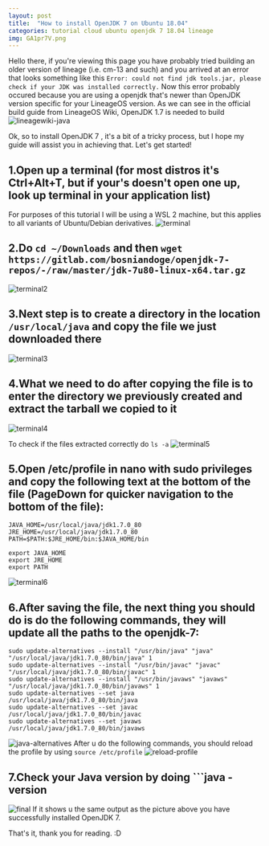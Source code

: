 ```yaml
---
layout: post
title:  "How to install OpenJDK 7 on Ubuntu 18.04"
categories: tutorial cloud ubuntu openjdk 7 18.04 lineage
img: GA1pr7V.png
---
```


Hello there,
if you're viewing this page you have probably tried building an older version of lineage (i.e. cm-13 and such)
and you arrived at an error that looks something like this 
```Error: could not find jdk tools.jar, please check if your JDK was installed correctly.```
Now this error probably occured because you are using a openjdk that's newer than OpenJDK version specific for your LineageOS version.
As we can see in the official build guide from LineageOS Wiki, OpenJDK 1.7 is needed to build
![lineagewiki-java](https://i.imgur.com/keEdYY3.png)

Ok, so to install OpenJDK 7 , it's a bit of a tricky process, but I hope my guide will assist you in achieving that.
Let's get started!

1.Open up a terminal (for most distros it's Ctrl+Alt+T, but if your's doesn't open one up, look up terminal in your application list)
------
For purposes of this tutorial I will be using a WSL 2 machine, but this applies to all variants of Ubuntu/Debian derivatives.
![terminal](https://i.imgur.com/qEpwzmw.png)
 
2.Do ```cd ~/Downloads``` and then ```wget https://gitlab.com/bosniandoge/openjdk-7-repos/-/raw/master/jdk-7u80-linux-x64.tar.gz```
------
![terminal2](https://i.imgur.com/oAikog3.png)

3.Next step is to create a directory in the location ```/usr/local/java``` and copy the file we just downloaded there 
------
![terminal3](https://i.imgur.com/gNaUYzL.png)

4.What we need to do after copying the file is to enter the directory we previously created and extract the tarball we copied to it
------
![terminal4](https://i.imgur.com/jZAY44b.png)

To check if the files extracted correctly do ```ls -a```
![terminal5](https://i.imgur.com/k7zxcsh.png)

5.Open /etc/profile in nano with sudo privileges and copy the following text at the bottom of the file (PageDown for quicker navigation to the bottom of the file):
------
```
JAVA_HOME=/usr/local/java/jdk1.7.0_80
JRE_HOME=/usr/local/java/jdk1.7.0_80 
PATH=$PATH:$JRE_HOME/bin:$JAVA_HOME/bin

export JAVA_HOME
export JRE_HOME
export PATH
```
![terminal6](https://i.imgur.com/rIQEhWJ.png)

6.After saving the file, the next thing you should do is do the following commands, they will update all the paths to the openjdk-7:
------
```
sudo update-alternatives --install "/usr/bin/java" "java" "/usr/local/java/jdk1.7.0_80/bin/java" 1
sudo update-alternatives --install "/usr/bin/javac" "javac" "/usr/local/java/jdk1.7.0_80/bin/javac" 1
sudo update-alternatives --install "/usr/bin/javaws" "javaws" "/usr/local/java/jdk1.7.0_80/bin/javaws" 1
sudo update-alternatives --set java /usr/local/java/jdk1.7.0_80/bin/java
sudo update-alternatives --set javac /usr/local/java/jdk1.7.0_80/bin/javac
sudo update-alternatives --set javaws /usr/local/java/jdk1.7.0_80/bin/javaws
```

![java-alternatives](https://i.imgur.com/QzLSelk.png)
After u do the following commands, you should reload the profile by using ```source /etc/profile```
![reload-profile](https://i.imgur.com/xXPTEeh.png)

7.Check your Java version by doing ```java -version
------
![final](https://i.imgur.com/grb7zUd.png)
If it shows u the same output as the picture above you have successfully installed OpenJDK 7.

That's it, thank you for reading. :D


